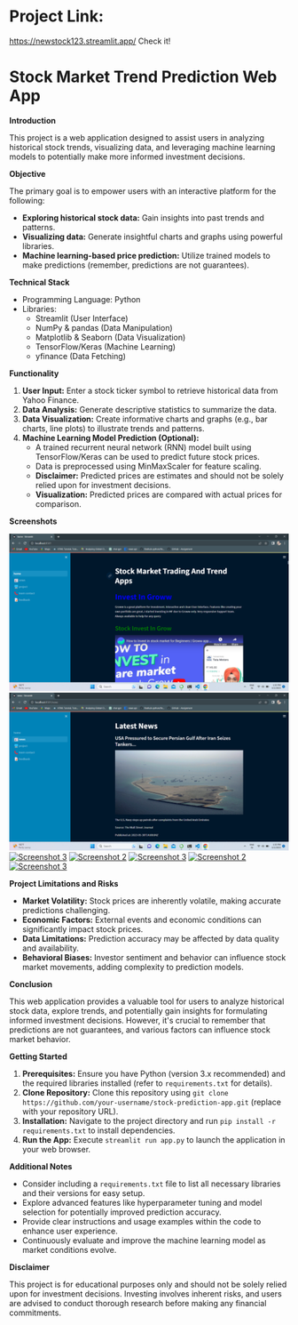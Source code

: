 # Project Link:
https://newstock123.streamlit.app/
Check it!
# Stock Market Trend Prediction Web App

**Introduction**

This project is a web application designed to assist users in analyzing historical stock trends, visualizing data, and leveraging machine learning models to potentially make more informed investment decisions.

**Objective**

The primary goal is to empower users with an interactive platform for the following:

* **Exploring historical stock data:** Gain insights into past trends and patterns.
* **Visualizing data:** Generate insightful charts and graphs using powerful libraries.
* **Machine learning-based price prediction:** Utilize trained models to make predictions (remember, predictions are not guarantees).

**Technical Stack**

* Programming Language: Python
* Libraries:
    * Streamlit (User Interface)
    * NumPy & pandas (Data Manipulation)
    * Matplotlib & Seaborn (Data Visualization)
    * TensorFlow/Keras (Machine Learning)
    * yfinance (Data Fetching)

**Functionality**

1. **User Input:** Enter a stock ticker symbol to retrieve historical data from Yahoo Finance.
2. **Data Analysis:** Generate descriptive statistics to summarize the data.
3. **Data Visualization:** Create informative charts and graphs (e.g., bar charts, line plots) to illustrate trends and patterns.
4. **Machine Learning Model Prediction (Optional):**
    * A trained recurrent neural network (RNN) model built using TensorFlow/Keras can be used to predict future stock prices.
    * Data is preprocessed using MinMaxScaler for feature scaling.
    * **Disclaimer:** Predicted prices are estimates and should not be solely relied upon for investment decisions.
    * **Visualization:** Predicted prices are compared with actual prices for comparison.

**Screenshots**

[![Screenshot 1](https://github.com/MANAS8991/newstock.github.io/blob/main/Screenshot%20(36).png)](link/to/relevant/page)
[![Screenshot 2](https://github.com/MANAS8991/newstock.github.io/blob/main/Screenshot%20(37).png)](link/to/relevant/page)
[![Screenshot 3](path/to/screenshot3.png)](link/to/relevant/page)
[![Screenshot 2](path/to/screenshot2.png)](link/to/relevant/page)
[![Screenshot 3](path/to/screenshot3.png)](link/to/relevant/page)
[![Screenshot 2](path/to/screenshot2.png)](link/to/relevant/page)
[![Screenshot 3](path/to/screenshot3.png)](link/to/relevant/page)

**Project Limitations and Risks**

* **Market Volatility:** Stock prices are inherently volatile, making accurate predictions challenging.
* **Economic Factors:** External events and economic conditions can significantly impact stock prices.
* **Data Limitations:** Prediction accuracy may be affected by data quality and availability.
* **Behavioral Biases:** Investor sentiment and behavior can influence stock market movements, adding complexity to prediction models.

**Conclusion**

This web application provides a valuable tool for users to analyze historical stock data, explore trends, and potentially gain insights for formulating informed investment decisions. However, it's crucial to remember that predictions are not guarantees, and various factors can influence stock market behavior.

**Getting Started**

1. **Prerequisites:** Ensure you have Python (version 3.x recommended) and the required libraries installed (refer to `requirements.txt` for details).
2. **Clone Repository:** Clone this repository using `git clone https://github.com/your-username/stock-prediction-app.git` (replace with your repository URL).
3. **Installation:** Navigate to the project directory and run `pip install -r requirements.txt` to install dependencies.
4. **Run the App:** Execute `streamlit run app.py` to launch the application in your web browser.

**Additional Notes**

* Consider including a `requirements.txt` file to list all necessary libraries and their versions for easy setup.
* Explore advanced features like hyperparameter tuning and model selection for potentially improved prediction accuracy.
* Provide clear instructions and usage examples within the code to enhance user experience. 
* Continuously evaluate and improve the machine learning model as market conditions evolve.

**Disclaimer**

This project is for educational purposes only and should not be solely relied upon for investment decisions. Investing involves inherent risks, and users are advised to conduct thorough research before making any financial commitments.
